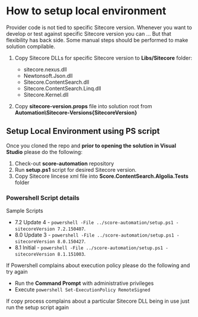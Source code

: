 # How to setup local environment

Provider code is not tied to specific Sitecore version. Whenever you want to develop or test against specific Sitecore version you can ... But that flexibility has back side. Some manual steps should be performed to make solution compilable.

1. Copy Sitecore DLLs for specific Sitecore version to **Libs/Sitecore** folder:
    * sitecore.nexus.dll
    * Newtonsoft.Json.dll
    * Sitecore.ContentSearch.dll
    * Sitecore.ContentSearch.Linq.dll
    * Sitecore.Kernel.dll

2.  Copy **sitecore-version.props** file into solution root from **Automation\Sitecore-Versions\{SitecoreVersion}** 

## Setup Local Environment using PS script

Once you cloned the repo and **prior to opening the solution in Visual Studio** please do the following:

1. Check-out **score-automation** repository
2. Run **setup.ps1** script for desired Sitecore version. 
3. Copy Sitecore lincese xml file into **Score.ContentSearch.Algolia.Tests** folder

### Powershell Script details

Sample Scripts

* 7.2 Update 4 -  `powershell -File ../score-automation/setup.ps1 -sitecoreVersion 7.2.150407`.
* 8.0 Update 3 -  `powershell -File ../score-automation/setup.ps1 -sitecoreVersion 8.0.150427`.
* 8.1 Initial  -  `powershell -File ../score-automation/setup.ps1 -sitecoreVersion 8.1.151003`. 

If Powershell complains about execution policy please do the following and try again

* Run the **Command Prompt** with administrative privileges
* Execute `powershell Set-ExecutionPolicy RemoteSigned`

If copy process complains about a particular Sitecore DLL being in use just run the setup script again
